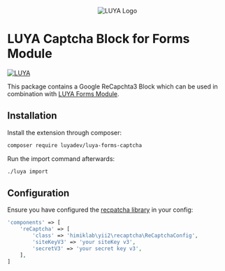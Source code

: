 <p align="center">
  <img src="https://raw.githubusercontent.com/luyadev/luya/master/docs/logo/luya-logo-0.2x.png" alt="LUYA Logo"/>
</p>

# LUYA Captcha Block for Forms Module

[![LUYA](https://img.shields.io/badge/Powered%20by-LUYA-brightgreen.svg)](https://luya.io)

This package contains a Google ReCapchta3 Block which can be used in combination with [LUYA Forms Module](https://github.com/luyadev/luya-module-forms).

## Installation

Install the extension through composer:

```sh
composer require luyadev/luya-forms-captcha
```

Run the import command afterwards:

```sh
./luya import
```

## Configuration

Ensure you have configured the [recpatcha library](https://github.com/himiklab/yii2-recaptcha-widget) in your config:

```php
'components' => [
    'reCaptcha' => [
        'class' => 'himiklab\yii2\recaptcha\ReCaptchaConfig',
        'siteKeyV3' => 'your siteKey v3',
        'secretV3' => 'your secret key v3',
    ],
]
```
